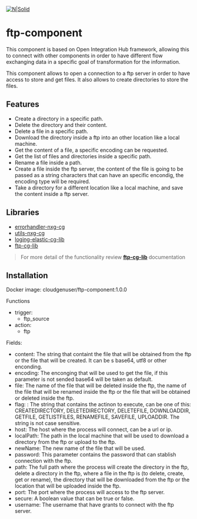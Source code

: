 [![N|Solid](https://cloudgensys.com/cg-demo/wp-content/uploads/2019/05/CG-Logo-01.png)](https://www.cloudgensys.com/)

# ftp-component

This component is based on Open Integration Hub framework, allowing this to connect with other components in order to have different flow exchanging data in a specific goal of transformation for the information.

This component allows to open a connection to a ftp server in order to have access to store and get files. It also allows to create directories to store the files.

## Features

- Create a directory in a specific path.
- Delete the directory and their content.
- Delete a file in a specific path.
- Download the directory inside a ftp into an other location like a local machine.
- Get the content of a file, a specific encoding can be requested.
- Get the list of files and directories inside a specific path.
- Rename a file inside a path.
- Create a file inside the ftp server, the content of the file is going to be passed as a string characters that can have an specific encondig, the encoding type will be required.
- Take a directory for a different location like a local machine, and save the content inside a ftp server.

## Libraries

- [errorhandler-nxg-cg](https://www.npmjs.com/package/errorhandler-nxg-cg)
- [utils-nxg-cg](https://www.npmjs.com/package/utils-nxg-cg)
- [loging-elastic-cg-lib](https://www.npmjs.com/package/loging-elastic-cg-lib)
- [ftp-cg-lib](https://www.npmjs.com/package/ftp-cg-lib)

> For more detail of the functionality review **[ftp-cg-lib](https://github.com/CloudGenUser/ftp-cg-lib)** documentation

## Installation

Docker image: cloudgenuser/ftp-component:1.0.0

Functions
- trigger:
  - ftp_source
- action:
  - ftp

Fields:
- content: The string that containt the file that will be obtained from the ftp or the file that will be created. It can be s base64, utf8 or other enconding.
- encoding: The enconging that will be used to get the file, if this parameter is not sended base64 will be taken as default.
- file: The name of the file that will be deleted inside the ftp, the name of the file that will be renamed inside the ftp or the file that will be obtained or deleted inside the ftp.
- flag: : The string that contains the actinon to execute, can be one of this: CREATEDIRECTORY, DELETEDIRECTORY, DELETEFILE, DOWNLOADDIR, GETFILE, GETLISTFILES, RENAMEFILE, SAVEFILE, UPLOADDIR. The string is not case sensitive.
- host: The host where the process will connect, can be a url or ip.
- localPath: The path in the local machine that will be used to download a directory from the ftp or upload to the ftp. 
- newName: The new name of the file that will be used.
- password: This parameter contains the password that can stablish connection with the ftp.
- path: The full path where the process will create the directory in the ftp, delete a directory in the ftp, where a file in the ftp is (to delete, create, get or rename), the directory that will be downloaded from the ftp or the location that will be uploaded inside the ftp.
- port: The port where the process will access to the ftp server.
- secure: A boolean value that can be true or false.
- username: The username that have grants to connect with the ftp server.
